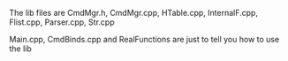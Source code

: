 The lib files are CmdMgr.h, CmdMgr.cpp, HTable.cpp, InternalF.cpp, Flist.cpp, Parser.cpp, Str.cpp

Main.cpp, CmdBinds.cpp and RealFunctions are just to tell you how to use the lib
